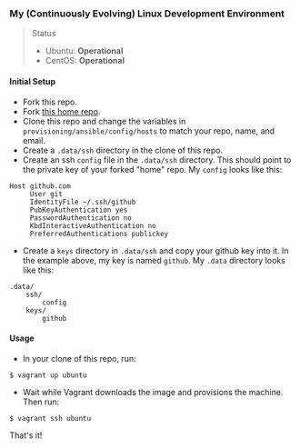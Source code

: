 ### My (Continuously Evolving) Linux Development Environment

> Status
>
> - Ubuntu: **Operational**
> - CentOS: **Operational**

#### Initial Setup

- Fork this repo.
- Fork [this home repo](https://github.com/themattrix/home).
- Clone this repo and change the variables in `provisioning/ansible/config/hosts` to match your repo, name, and email.
- Create a `.data/ssh` directory in the clone of this repo.
- Create an ssh `config` file in the `.data/ssh` directory. This should point to the private key of your forked "home" repo. My `config` looks like this:

```
Host github.com
     User git
     IdentityFile ~/.ssh/github
     PubKeyAuthentication yes
     PasswordAuthentication no
     KbdInteractiveAuthentication no
     PreferredAuthentications publickey
```

- Create a `keys` directory in `.data/ssh` and copy your github key into it. In the example above, my key is named `github`. My `.data` directory looks like this:

```
.data/
    ssh/
        config
    keys/
        github
```

#### Usage

- In your clone of this repo, run:

```
$ vagrant up ubuntu
```

- Wait while Vagrant downloads the image and provisions the machine. Then run:

```
$ vagrant ssh ubuntu
```

That's it!
